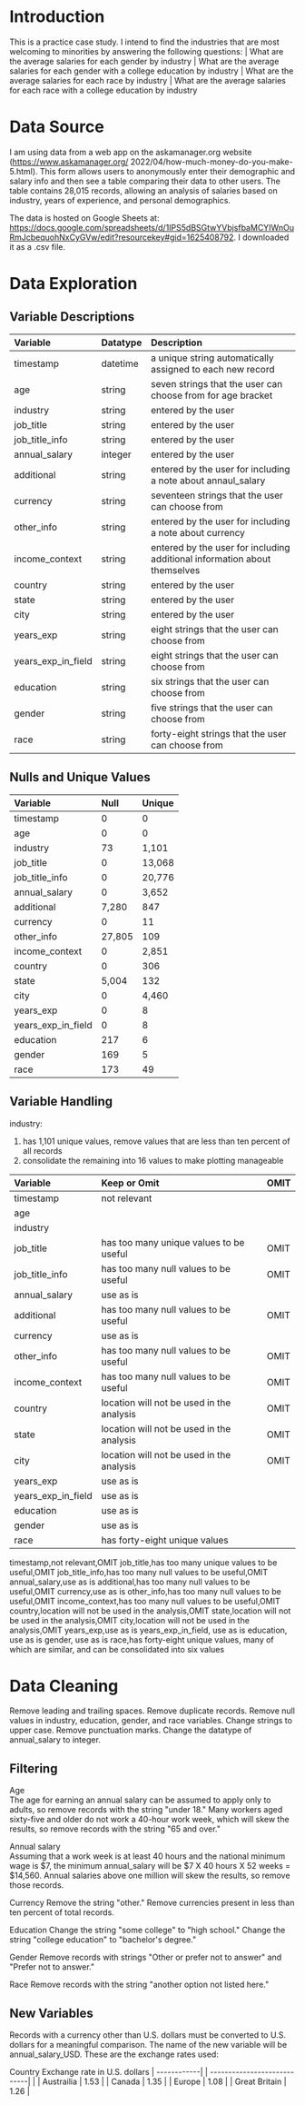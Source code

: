 # Introduction
This is a practice case study. I intend to find the industries that are most welcoming to minorities by answering the following questions:
| What are the average salaries for each gender by industry
| What are the average salaries for each gender with a college education by industry 
| What are the average salaries for each race by industry
| What are the average salaries for each race with a college education by industry 


# Data Source
I am using data from a web app on the askamanager.org website (https://www.askamanager.org/ 2022/04/how-much-money-do-you-make-5.html). This form allows users to anonymously enter their demographic and salary info and then see a table comparing their data to other users. The table contains 28,015 records, allowing an analysis of salaries based on industry, years of experience, and personal demographics.

The data is hosted on Google Sheets at: https://docs.google.com/spreadsheets/d/1IPS5dBSGtwYVbjsfbaMCYIWnOuRmJcbequohNxCyGVw/edit?resourcekey#gid=1625408792. I downloaded it as a .csv file.


# Data Exploration
## Variable Descriptions
| Variable           | Datatype | Description |
| :---               | :---     | :--- |
| timestamp          | datetime | a unique string automatically assigned to each new record
| age                | string   | seven strings that the user can choose from for age bracket
| industry           | string   | entered by the user
| job_title          | string   | entered by the user
| job_title_info     | string   | entered by the user
| annual_salary      | integer  | entered by the user
| additional         | string   | entered by the user for including a note about annaul_salary
| currency           | string   | seventeen strings that the user can choose from 
| other_info         | string   | entered by the user for including a note about currency
| income_context     | string   | entered by the user for including additional information about themselves
| country            | string   | entered by the user
| state              | string   | entered by the user
| city               | string   | entered by the user
| years_exp          | string   | eight strings that the user can choose from
| years_exp_in_field | string   | eight strings that the user can choose from
| education          | string   |  six strings that the user can choose from
| gender             | string   |  five strings that the user can choose from
| race               | string   |  forty-eight strings that the user can choose from

## Nulls and Unique Values
| Variable           | Null     | Unique  |
| :---| :--- | :--- |
| timestamp          | 0        | 0            |
| age                | 0        | 0            |
| industry           | 73       | 1,101        |
| job_title          | 0        | 13,068       |
| job_title_info     | 0        | 20,776       |
| annual_salary      | 0        | 3,652        |
| additional         | 7,280    | 847          |
| currency           | 0        | 11           |
| other_info         | 27,805   | 109          |
| income_context     | 0        | 2,851        |
| country            | 0        | 306          |
| state              | 5,004    | 132          |
| city               | 0        | 4,460        |
| years_exp          | 0        | 8            |
| years_exp_in_field | 0        | 8            |
| education          | 217      | 6            |
| gender             | 169      | 5            |
| race               | 173      | 49           |

## Variable Handling
industry:   
1. has 1,101 unique values, remove values that are less than ten percent of all records  
2. consolidate the remaining into 16 values to make plotting manageable
   
| Variable           | Keep or Omit                              | OMIT|
| :--- | :--- | :--- |
| timestamp          | not relevant                             |
| age                | 
| industry
| job_title          | has too many unique values to be useful   | OMIT|
| job_title_info     | has too many null values to be useful     | OMIT|
| annual_salary      | use as is                                 ||
| additional         | has too many null values to be useful     | OMIT|
| currency           | use as is                                 ||
| other_info         | has too many null values to be useful     | OMIT|
| income_context     | has too many null values to be useful     | OMIT|
| country            | location will not be used in the analysis | OMIT|
| state              | location will not be used in the analysis | OMIT|
| city               | location will not be used in the analysis | OMIT|
| years_exp          | use as is                                 ||
| years_exp_in_field | use as is                                 ||
| education          | use as is                                 ||
| gender             | use as is                                 ||
| race               | has forty-eight unique values             ||

timestamp,not relevant,OMIT
job_title,has too many unique values to be useful,OMIT
job_title_info,has too many null values to be useful,OMIT
annual_salary,use as is
additional,has too many null values to be useful,OMIT
currency,use as is
other_info,has too many null values to be useful,OMIT
income_context,has too many null values to be useful,OMIT
country,location will not be used in the analysis,OMIT
state,location will not be used in the analysis,OMIT
city,location will not be used in the analysis,OMIT
years_exp,use as is
years_exp_in_field, use as is
education, use as is
gender, use as is
race,has forty-eight unique values, many of which are similar, and can be consolidated into six values

# Data Cleaning
Remove leading and trailing spaces.
Remove duplicate records.
Remove null values in industry, education, gender, and race variables.
Change strings to upper case.
Remove punctuation marks.
Change the datatype of annual_salary to integer.

## Filtering
Age  
The age for earning an annual salary can be assumed to apply only to adults, so remove records with the string "under 18."
Many workers aged sixty-five and older do not work a 40-hour work week, which will skew the results, so remove records with the string "65 and over."

Annual salary  
Assuming that a work week is at least 40 hours and the national minimum wage is $7, the minimum annual_salary will be  $7 X 40 hours X 52 weeks = $14,560.
Annual salaries above one million will skew the results, so remove those records.

Currency
Remove the string "other."
Remove currencies present in less than ten percent of total records.

Education 
Change the string "some college" to "high school."
Change the string "college education" to "bachelor's degree."

Gender 
Remove records with strings "Other or prefer not to answer" and "Prefer not to answer."

Race 
Remove records with the string "another option not listed here."


## New Variables
Records with a currency other than U.S. dollars must be converted to U.S. dollars for a meaningful comparison. The name of the new variable will be annual_salary_USD. These are the exchange rates used:

Country       Exchange rate in U.S. dollars |
------------| | ----------------------------| |
| Austrailia    | 1.53                          |
| Canada        | 1.35                          |
| Europe        | 1.08                          |
| Great Britain | 1.26                          |
